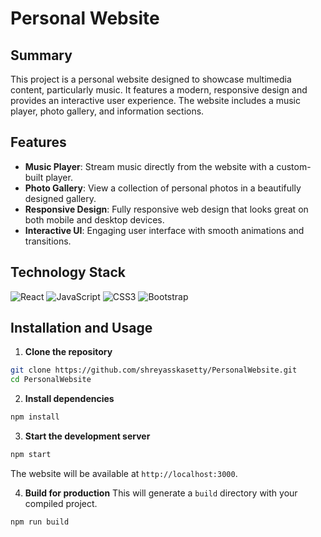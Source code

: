 # Personal Website

## Summary
This project is a personal website designed to showcase multimedia content, particularly music. It features a modern, responsive design and provides an interactive user experience. The website includes a music player, photo gallery, and information sections.

## Features
- **Music Player**: Stream music directly from the website with a custom-built player.
- **Photo Gallery**: View a collection of personal photos in a beautifully designed gallery.
- **Responsive Design**: Fully responsive web design that looks great on both mobile and desktop devices.
- **Interactive UI**: Engaging user interface with smooth animations and transitions.

## Technology Stack
![React](https://img.shields.io/badge/React-20232A?style=for-the-badge&logo=react)
![JavaScript](https://img.shields.io/badge/JavaScript-F7DF1E?style=for-the-badge&logo=javascript)
![CSS3](https://img.shields.io/badge/CSS3-1572B6?style=for-the-badge&logo=css3)
![Bootstrap](https://img.shields.io/badge/Bootstrap-563D7C?style=for-the-badge&logo=bootstrap)

## Installation and Usage
1. **Clone the repository**
```bash
git clone https://github.com/shreyasskasetty/PersonalWebsite.git
cd PersonalWebsite
```
2. **Install dependencies**
```bash
npm install
```
3. **Start the development server**
```bash
npm start
```
The website will be available at `http://localhost:3000`.

4. **Build for production**
This will generate a `build` directory with your compiled project.
```
npm run build
```
